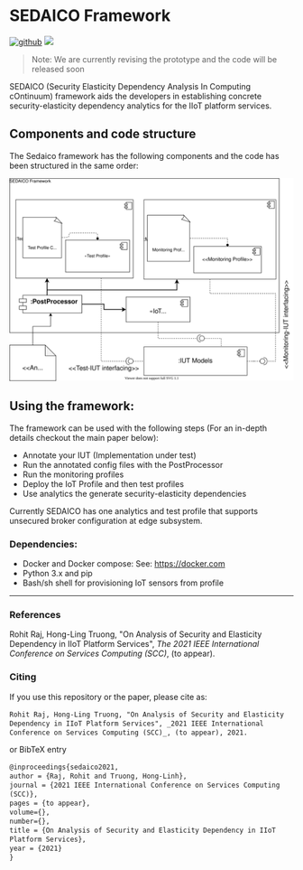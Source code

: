 # SEDAICO Framework

[![github](https://img.shields.io/badge/github-rdsea-blue)](https://github.com/rdsea/) ![](https://img.shields.io/github/repo-size/rdsea/sedaico)

> Note: We are currently revising the prototype and the code will be released soon


SEDAICO (Security Elasticity Dependency Analysis In Computing cOntinuum) framework aids the developers in establishing concrete security-elasticity dependency analytics for the IIoT platform services.

## Components and code structure
The Sedaico framework has the following components and the code has been structured in the same order:

![SEDAICO](figures/framework_new.svg)

## Using the framework:
The framework can be used with the following steps (For an in-depth details checkout the main paper below):
* Annotate your IUT (Implementation under test)
* Run the annotated config files with the PostProcessor
* Run the monitoring profiles
* Deploy the IoT Profile and then test profiles
* Use analytics the generate security-elasticity dependencies

Currently SEDAICO has one analytics and test profile that supports unsecured broker configuration at edge subsystem.

### Dependencies:
* Docker and Docker compose: See: https://docker.com
* Python 3.x and pip
* Bash/sh shell for provisioning IoT sensors from profile

---

### References 
Rohit Raj, Hong-Ling Truong, "On Analysis of Security and Elasticity Dependency in IIoT Platform Services", _The 2021 IEEE International Conference on Services Computing (SCC)_, (to appear).

### Citing
If you use this repository or the paper, please cite as:

```
Rohit Raj, Hong-Ling Truong, "On Analysis of Security and Elasticity Dependency in IIoT Platform Services", _2021 IEEE International Conference on Services Computing (SCC)_, (to appear), 2021.
```

or BibTeX entry

```
@inproceedings{sedaico2021,
author = {Raj, Rohit and Truong, Hong-Linh},
journal = {2021 IEEE International Conference on Services Computing (SCC)},
pages = {to appear},
volume={},
number={},
title = {On Analysis of Security and Elasticity Dependency in IIoT Platform Services},
year = {2021}
}
``` 